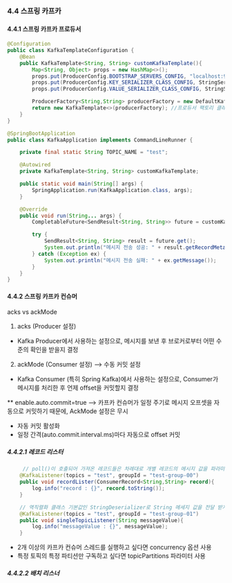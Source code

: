 ### 4.4 스프링 카프카 


#### 4.4.1 스프링 카프카 프로듀서 

```java
@Configuration
public class KafkaTemplateConfiguration {
	@Bean
	public KafkaTemplate<String, String> customKafkaTemplate(){
		Map<String, Object> props = new HashMap<>();
		props.put(ProducerConfig.BOOTSTRAP_SERVERS_CONFIG, "localhost:9092");
		props.put(ProducerConfig.KEY_SERIALIZER_CLASS_CONFIG, StringSerializer.class);
		props.put(ProducerConfig.VALUE_SERIALIZER_CLASS_CONFIG, StringSerializer.class);

		ProducerFactory<String,String> producerFactory = new DefaultKafkaProducerFactory<>(props); 
		return new KafkaTemplate<>(producerFactory); //프로듀서 팩토리 클래스 통해서 카프카 템플릿 생성 
	}
}
```


```java
@SpringBootApplication
public class KafkaApplication implements CommandLineRunner {

	private final static String TOPIC_NAME = "test";

	@Autowired
	private KafkaTemplate<String, String> customKafkaTemplate;

	public static void main(String[] args) {
		SpringApplication.run(KafkaApplication.class, args);
	}

	@Override
	public void run(String... args) {
		CompletableFuture<SendResult<String, String>> future = customKafkaTemplate.send(TOPIC_NAME, "test"); //카프카 템플릿 클래스 사용하여 데이터 전송 

		try {
			SendResult<String, String> result = future.get();
			System.out.println("메시지 전송 성공: " + result.getRecordMetadata());
		} catch (Exception ex) {
			System.out.println("메시지 전송 실패: " + ex.getMessage());
		}
	}
}
```

#### 4.4.2 스프링 카프카 컨슈머 

acks vs ackMode

1. acks (Producer 설정)
- Kafka Producer에서 사용하는 설정으로, 메시지를 보낸 후 브로커로부터 어떤 수준의 확인을 받을지 결정

2. ackMode (Consumer 설정) --> 수동 커밋 설정
- Kafka Consumer (특히 Spring Kafka)에서 사용하는 설정으로, Consumer가 메시지를 처리한 후 언제 offset을 커밋할지 결정

** enable.auto.commit=true --> 카프카 컨슈머가 일정 주기로 메시지 오프셋을 자동으로 커밋하기 때문에, AckMode 설정은 무시
- 자동 커밋 활성화
- 일정 간격(auto.commit.interval.ms)마다 자동으로 offset 커밋


##### 4.4.2.1 레코드 리스터 
```java
     // poll()이 호출되어 가져온 레코드들은 차례대로 개별 레코드의 메시지 값을 파라미터로 받게 된다. 
	@KafkaListener(topics = "test", groupId = "test-group-00")
	public void recordLister(ConsumerRecord<String,String> record){
		log.info("record : {}", record.toString());
	}

    // 역직렬화 클래스 기본값인 StringDeserializer로 String 메세지 값을 전달 받게 된다. 
	@KafkaListener(topics = "test", groupId = "test-group-01")
	public void singleTopicListener(String messageValue){
		log.info("messageValue : {}", messageValue);
	}

```

- 2개 이상의 카프카 컨슈머 스레드를 실행하고 싶다면 concurrency 옵션 사용
- 특정 토픽의 특정 파티션만 구독하고 싶다면 topicPartitions 파라미터 사용

##### 4.4.2.2 배치 리스너

